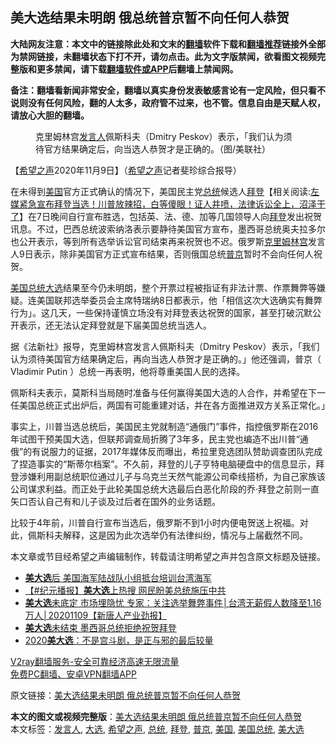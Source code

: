  <h2>美大选结果未明朗 俄总统普京暂不向任何人恭贺</h2> <p class="notice"><b>大陆网友注意：本文中的链接除此处和文末的<a href="https://github.com/bannedbook/fanqiang" >翻墙</a>软件下载和<a href="https://github.com/killgcd/justmysocks/blob/master/README.md">翻墙推荐</a>链接外全部为禁网链接，未翻墙状态下打不开，请勿点击。此为文字版禁闻，欲看图文视频完整版和更多禁闻，请下载<a href="https://github.com/bannedbook/fanqiang">翻墙软件或APP</a>后翻墙上禁闻网。</p><p>备注：翻墙看新闻非常安全，翻墙以真实身份发表敏感言论有一定风险，但只看不说则没有任何风险，翻的人太多，政府管不过来，也不管。信息自由是天赋人权，请放心大胆的翻墙。</b></p>  <div class="entry"> <figure><figcaption>克里姆林宫<a href="https://www.bannedbook.org/bnews/tag/%E5%8F%91%E8%A8%80%E4%BA%BA/" class="st_tag internal_tag" rel="tag" title="标签 发言人 下的日志">发言人</a>佩斯科夫（Dmitry Peskov）表示，「我们认为须待官方结果确定后，向当选人恭贺才是正确的。（图/美联社）</figcaption></figure> <p>【<span class='wp_keywordlink_affiliate'><a href="https://www.soundofhope.org" title="希望之声" target="_blank">希望之声</a></span>2020年11月9日】（<a href="https://www.bannedbook.org/bnews/tag/%e5%b8%8c%e6%9c%9b%e4%b9%8b%e5%a3%b0/" class="st_tag internal_tag" rel="tag" title="标签 希望之声 下的日志">希望之声</a>记者斐珍综合报导）</p> <p>在未得到<a href="https://www.bannedbook.org/bnews/tag/%e7%be%8e%e5%9b%bd/" class="st_tag internal_tag" rel="tag" title="标签 美国 下的日志">美国</a>官方正式确认的情况下，美国民主党<a href="https://www.bannedbook.org/bnews/tag/%e6%80%bb%e7%bb%9f/" class="st_tag internal_tag" rel="tag" title="标签 总统 下的日志">总统</a>候选人<span class='wp_keywordlink'><a href="https://www.bannedbook.org/bnews/comments/20201018/1415809.html" title="“硬盘门”再爆：拿中共华信10％股的“大人物”正是拜登" target="_blank">拜登</a></span>【相关阅读:<a href='https://www.bannedbook.org/bnews/bannedvideo/20201108/1427782.html' target='_blank'>左媒紧急宣布拜登当选！川普放辣招，白等傻眼！证人井喷，法律诉讼全上，沼泽干了</a>】在7日晚间自行宣布胜选，包括英、法、德、加等几国领导人向<a href="https://www.bannedbook.org/bnews/tag/%e6%8b%9c%e7%99%bb/" class="st_tag internal_tag" rel="tag" title="标签 拜登 下的日志">拜登</a>发出祝贺讯息。不过，巴西总统波索纳洛表示要静待美国官方宣布，墨西哥总统奥夫拉多尔也公开表示，等到所有选举诉讼官司结束再来祝贺也不迟。俄罗斯<span class='wp_keywordlink'><a href="https://www.bannedbook.org/forum2/topic1172.html" title="克里姆林宫秘史——斯大林情妇的回忆" target="_blank">克里姆林宫</a></span>发言人9日表示，除非美国官方正式宣布结果，否则俄国总统<a href="https://www.bannedbook.org/bnews/tag/%e6%99%ae%e4%ba%ac/" class="st_tag internal_tag" rel="tag" title="标签 普京 下的日志">普京</a>暂时不会向任何人祝贺。</p> <p><a href="https://www.bannedbook.org/bnews/tag/%e7%be%8e%e5%9b%bd%e6%80%bb%e7%bb%9f/" class="st_tag internal_tag" rel="tag" title="标签 美国总统 下的日志">美国总统</a><a href="https://www.bannedbook.org/bnews/tag/%e5%a4%a7%e9%80%89/" class="st_tag internal_tag" rel="tag" title="标签 大选 下的日志">大选</a>结果至今仍未明朗，整个开票过程被指证有非法计票、作票舞弊等嫌疑。连美国联邦选举委员会主席特瑞纳8日都表示，他「相信这次大选确实有舞弊行为」。这几天，一些保持谨慎立场没有对拜登表达祝贺的国家，甚至打破沉默公开表示，还无法认定拜登就是下届美国总统当选人。</p>  <p>据《法新社》报导，克里姆林宫发言人佩斯科夫（Dmitry Peskov）表示，「我们认为须待美国官方结果确定后，再向当选人恭贺才是正确的。」他还强调，普京（ Vladimir Putin ）总统一再表明，他将尊重美国人民的选择。</p> <p>佩斯科夫表示，莫斯科当局随时准备与任何赢得美国大选的人合作，并希望在下一任美国总统正式出炉后，两国有可能重建对话，并在各方面推进双方关系正常化。」</p> <p>事实上，川普当选总统后，美国民主党就制造“通俄门”事件，指控俄罗斯在2016年试图干预美国大选，但联邦调查局折腾了3年多，民主党也编造不出川普“通俄”的有说服力的证据，2017年媒体反而曝出，希拉里竞选团队赞助调查团队完成了捏造事实的“斯蒂尔档案”。不久前，拜登的儿子亨特电脑硬盘中的信息显示，拜登涉嫌利用副总统职位通过儿子与乌克兰天然气能源公司牵线搭桥，为自己家族该公司谋求利益。而正处于此轮美国总统大选最后白恶化阶段的乔·拜登之前则一直矢口否认自己有和儿子谈及过后者在国外的业务话题。</p>  <p>比较于4年前，川普自行宣布当选后，俄罗斯不到1小时内便电贺送上祝福。对此，佩斯科夫解释，这是因为此次选举仍有法律纠纷，情况与上届截然不同。</p> <p>本文章或节目经希望之声编辑制作，转载请注明希望之声并包含原文标题及链接。</p> <ul class='op-related-articles' title='相关阅读'> <li><a href='https://www.bannedbook.org/bnews/headline/20201110/1428423.html' target='_blank'><b>美大选</b>后 美国海军陆战队小组抵台培训台湾海军</a></li> <li><a href='https://www.bannedbook.org/bnews/bannedvideo/20201109/1428367.html' target='_blank'>【#纪元播报】<b>美大选</b>上热搜 网民盼美总统施压中共</a></li> <li><a href='https://www.bannedbook.org/bnews/taiwannews/20201109/1428214.html' target='_blank'><b>美大选</b>未底定 市场埋隐忧 专家：关注选举舞弊事件│台湾无薪假人数降至1.16万人│20201109【新唐人产业劲报】</a></li> <li><a href='https://www.bannedbook.org/bnews/bannedvideo/20201109/1428191.html' target='_blank'><b>美大选</b>未结束 墨西哥总统拒绝祝贺拜登</a></li> <li><a href='https://www.bannedbook.org/bnews/comments/20201109/1428127.html' target='_blank'>2020<b>美大选</b>：不是宫斗剧，是正与邪的最后较量</a></li> </ul> <p class="texttj"> <a href="https://www.bannedbook.org/forum23/topic22702.html" target="_blank">V2ray翻墙服务-安全可靠经济高速无限流量</a><br/> <a href="https://github.com/bannedbook/fanqiang/wiki/%E7%A6%81%E9%97%BB%E7%BD%91%E5%AE%89%E5%8D%93%E7%BF%BB%E5%A2%99%E6%96%B0%E9%97%BBAPP" target="_blank">免费PC翻墙、安卓VPN翻墙APP</a></p><p>原文链接：<a class="src_link"  href="https://www.soundofhope.org/post/440923" target="_blank">美大选结果未明朗 俄总统普京暂不向任何人恭贺</a></p> <a name='sharetosocial'></a>       <div><b>本文的图文或视频完整版</b>：<a href='https://www.bannedbook.org/bnews/comments/20201110/1428475.html'>美大选结果未明朗 俄总统普京暂不向任何人恭贺</a></div>  </div><!--END ENTRY--> <div class="postfooter"> <div>本文标签：<a href="https://www.bannedbook.org/bnews/tag/%E5%8F%91%E8%A8%80%E4%BA%BA/" rel="tag">发言人</a>, <a href="https://www.bannedbook.org/bnews/tag/%e5%a4%a7%e9%80%89/" rel="tag">大选</a>, <a href="https://www.bannedbook.org/bnews/tag/%e5%b8%8c%e6%9c%9b%e4%b9%8b%e5%a3%b0/" rel="tag">希望之声</a>, <a href="https://www.bannedbook.org/bnews/tag/%e6%80%bb%e7%bb%9f/" rel="tag">总统</a>, <a href="https://www.bannedbook.org/bnews/tag/%e6%8b%9c%e7%99%bb/" rel="tag">拜登</a>, <a href="https://www.bannedbook.org/bnews/tag/%e6%99%ae%e4%ba%ac/" rel="tag">普京</a>, <a href="https://www.bannedbook.org/bnews/tag/%e7%be%8e%e5%9b%bd/" rel="tag">美国</a>, <a href="https://www.bannedbook.org/bnews/tag/%e7%be%8e%e5%9b%bd%e6%80%bb%e7%bb%9f/" rel="tag">美国总统</a>, <a href="https://www.bannedbook.org/bnews/tag/%e7%be%8e%e5%a4%a7%e9%80%89/" rel="tag">美大选</a></div>  </div><!--END POSTFOOTER--> 
